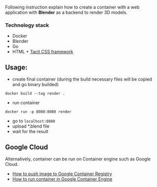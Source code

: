 Following instruction explain how to create a container with a web application with **Blender** as a backend to render 3D models.

### Technology stack

* Docker
* Blender
* Go
* HTML + [Tacit CSS framework](http://yegor256.github.io/tacit/)

## Usage:

* create final container (during the build necessary files will be copied and go binary builded)

`docker build --tag render .`

* run container

`docker run -p 8080:8080 render`

* go to `localhost:8080`
* upload \*.blend file
* wait for the result

## Google Cloud

Alternatively, container can be run on Container engine such as Google Cloud.
* [How to push image to Google Container Registry](https://cloud.google.com/container-registry/docs/pushing)
* [How to run container in Google Container Engine](https://cloud.google.com/container-engine/docs/quickstart)
